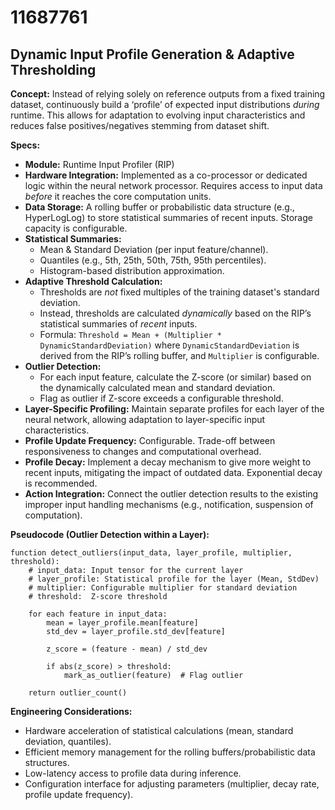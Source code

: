 # 11687761

## Dynamic Input Profile Generation & Adaptive Thresholding

**Concept:** Instead of relying solely on reference outputs from a fixed training dataset, continuously build a ‘profile’ of expected input distributions *during* runtime. This allows for adaptation to evolving input characteristics and reduces false positives/negatives stemming from dataset shift.

**Specs:**

*   **Module:** Runtime Input Profiler (RIP)
*   **Hardware Integration:** Implemented as a co-processor or dedicated logic within the neural network processor. Requires access to input data *before* it reaches the core computation units.
*   **Data Storage:**  A rolling buffer or probabilistic data structure (e.g., HyperLogLog) to store statistical summaries of recent inputs.  Storage capacity is configurable.
*   **Statistical Summaries:** 
    *   Mean & Standard Deviation (per input feature/channel).
    *   Quantiles (e.g., 5th, 25th, 50th, 75th, 95th percentiles).
    *   Histogram-based distribution approximation.
*   **Adaptive Threshold Calculation:** 
    *   Thresholds are *not* fixed multiples of the training dataset's standard deviation.
    *   Instead, thresholds are calculated *dynamically* based on the RIP’s statistical summaries of *recent* inputs.
    *   Formula: `Threshold = Mean + (Multiplier * DynamicStandardDeviation)` where `DynamicStandardDeviation` is derived from the RIP’s rolling buffer, and `Multiplier` is configurable.
*   **Outlier Detection:** 
    *   For each input feature, calculate the Z-score (or similar) based on the dynamically calculated mean and standard deviation.
    *   Flag as outlier if Z-score exceeds a configurable threshold.
*   **Layer-Specific Profiling:** Maintain separate profiles for each layer of the neural network, allowing adaptation to layer-specific input characteristics.
*   **Profile Update Frequency:**  Configurable.  Trade-off between responsiveness to changes and computational overhead.
*   **Profile Decay:** Implement a decay mechanism to give more weight to recent inputs, mitigating the impact of outdated data.  Exponential decay is recommended.
*   **Action Integration:** Connect the outlier detection results to the existing improper input handling mechanisms (e.g., notification, suspension of computation).

**Pseudocode (Outlier Detection within a Layer):**

```
function detect_outliers(input_data, layer_profile, multiplier, threshold):
    # input_data: Input tensor for the current layer
    # layer_profile: Statistical profile for the layer (Mean, StdDev)
    # multiplier: Configurable multiplier for standard deviation
    # threshold:  Z-score threshold

    for each feature in input_data:
        mean = layer_profile.mean[feature]
        std_dev = layer_profile.std_dev[feature]

        z_score = (feature - mean) / std_dev

        if abs(z_score) > threshold:
            mark_as_outlier(feature)  # Flag outlier

    return outlier_count()
```

**Engineering Considerations:**

*   Hardware acceleration of statistical calculations (mean, standard deviation, quantiles).
*   Efficient memory management for the rolling buffers/probabilistic data structures.
*   Low-latency access to profile data during inference.
*   Configuration interface for adjusting parameters (multiplier, decay rate, profile update frequency).